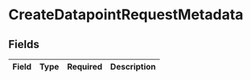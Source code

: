 # CreateDatapointRequestMetadata


## Fields

| Field       | Type        | Required    | Description |
| ----------- | ----------- | ----------- | ----------- |